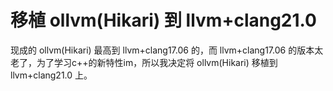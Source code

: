 # 移植 ollvm(Hikari) 到 llvm+clang21.0
现成的 ollvm(Hikari) 最高到 llvm+clang17.06 的，而 llvm+clang17.06 的版本太老了，为了学习c++的新特性im，所以我决定将 ollvm(Hikari) 移植到 llvm+clang21.0 上。

